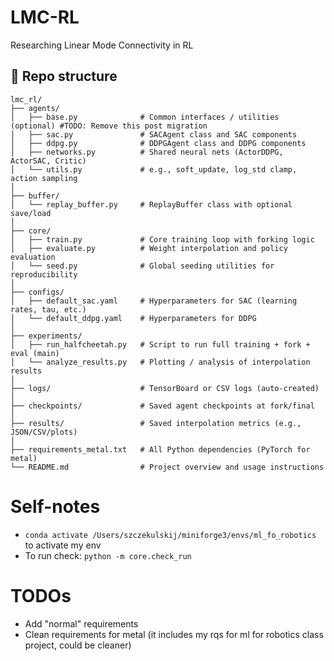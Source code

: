 # LMC-RL
Researching Linear Mode Connectivity in RL

## 📁 Repo structure
```
lmc_rl/
├── agents/
│   ├── base.py              # Common interfaces / utilities (optional) #TODO: Remove this post migration
│   ├── sac.py               # SACAgent class and SAC components
│   ├── ddpg.py              # DDPGAgent class and DDPG components
│   ├── networks.py          # Shared neural nets (ActorDDPG, ActorSAC, Critic)
│   └── utils.py             # e.g., soft_update, log_std clamp, action sampling
│
├── buffer/
│   └── replay_buffer.py     # ReplayBuffer class with optional save/load
│
├── core/
│   ├── train.py             # Core training loop with forking logic
│   ├── evaluate.py          # Weight interpolation and policy evaluation
│   └── seed.py              # Global seeding utilities for reproducibility
│
├── configs/
│   ├── default_sac.yaml     # Hyperparameters for SAC (learning rates, tau, etc.)
│   └── default_ddpg.yaml    # Hyperparameters for DDPG
│
├── experiments/
│   ├── run_halfcheetah.py   # Script to run full training + fork + eval (main)
│   └── analyze_results.py   # Plotting / analysis of interpolation results
│
├── logs/                    # TensorBoard or CSV logs (auto-created)
│
├── checkpoints/             # Saved agent checkpoints at fork/final
│
├── results/                 # Saved interpolation metrics (e.g., JSON/CSV/plots)
│
├── requirements_metal.txt   # All Python dependencies (PyTorch for metal)
└── README.md                # Project overview and usage instructions
```


# Self-notes
* `conda activate /Users/szczekulskij/miniforge3/envs/ml_fo_robotics` to activate my env
* To run check: `python -m core.check_run`


# TODOs
* Add "normal" requirements
* Clean requirements for metal (it includes my rqs for ml for robotics class project, could be cleaner)